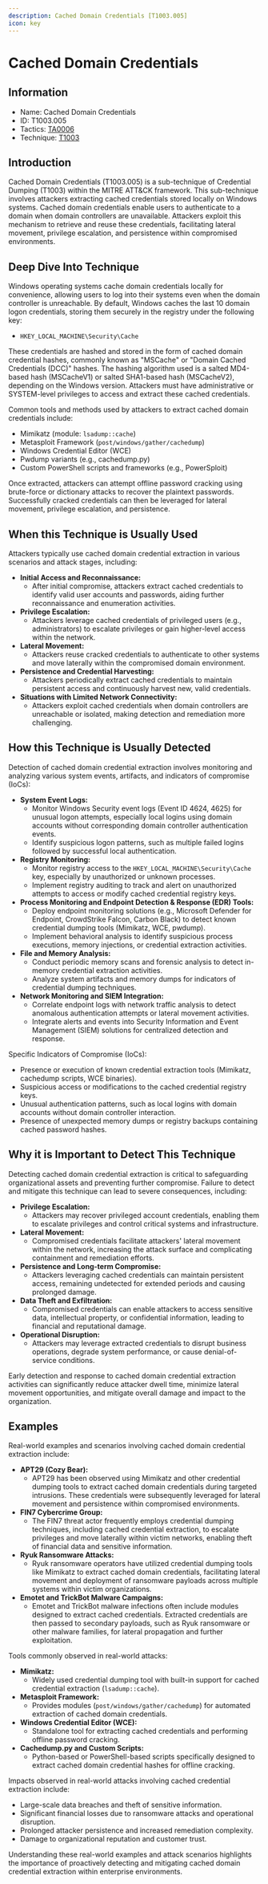 ```yaml
---
description: Cached Domain Credentials [T1003.005]
icon: key
---
```


# Cached Domain Credentials

## Information

* Name: Cached Domain Credentials
* ID: T1003.005
* Tactics: [TA0006](../)
* Technique: [T1003](./)

## Introduction

Cached Domain Credentials (T1003.005) is a sub-technique of Credential Dumping (T1003) within the MITRE ATT\&CK framework. This sub-technique involves attackers extracting cached credentials stored locally on Windows systems. Cached domain credentials enable users to authenticate to a domain when domain controllers are unavailable. Attackers exploit this mechanism to retrieve and reuse these credentials, facilitating lateral movement, privilege escalation, and persistence within compromised environments.

## Deep Dive Into Technique

Windows operating systems cache domain credentials locally for convenience, allowing users to log into their systems even when the domain controller is unreachable. By default, Windows caches the last 10 domain logon credentials, storing them securely in the registry under the following key:

* `HKEY_LOCAL_MACHINE\Security\Cache`

These credentials are hashed and stored in the form of cached domain credential hashes, commonly known as "MSCache" or "Domain Cached Credentials (DCC)" hashes. The hashing algorithm used is a salted MD4-based hash (MSCacheV1) or salted SHA1-based hash (MSCacheV2), depending on the Windows version. Attackers must have administrative or SYSTEM-level privileges to access and extract these cached credentials.

Common tools and methods used by attackers to extract cached domain credentials include:

* Mimikatz (module: `lsadump::cache`)
* Metasploit Framework (`post/windows/gather/cachedump`)
* Windows Credential Editor (WCE)
* Pwdump variants (e.g., cachedump.py)
* Custom PowerShell scripts and frameworks (e.g., PowerSploit)

Once extracted, attackers can attempt offline password cracking using brute-force or dictionary attacks to recover the plaintext passwords. Successfully cracked credentials can then be leveraged for lateral movement, privilege escalation, and persistence.

## When this Technique is Usually Used

Attackers typically use cached domain credential extraction in various scenarios and attack stages, including:

* **Initial Access and Reconnaissance:**
  * After initial compromise, attackers extract cached credentials to identify valid user accounts and passwords, aiding further reconnaissance and enumeration activities.
* **Privilege Escalation:**
  * Attackers leverage cached credentials of privileged users (e.g., administrators) to escalate privileges or gain higher-level access within the network.
* **Lateral Movement:**
  * Attackers reuse cracked credentials to authenticate to other systems and move laterally within the compromised domain environment.
* **Persistence and Credential Harvesting:**
  * Attackers periodically extract cached credentials to maintain persistent access and continuously harvest new, valid credentials.
* **Situations with Limited Network Connectivity:**
  * Attackers exploit cached credentials when domain controllers are unreachable or isolated, making detection and remediation more challenging.

## How this Technique is Usually Detected

Detection of cached domain credential extraction involves monitoring and analyzing various system events, artifacts, and indicators of compromise (IoCs):

* **System Event Logs:**
  * Monitor Windows Security event logs (Event ID 4624, 4625) for unusual logon attempts, especially local logins using domain accounts without corresponding domain controller authentication events.
  * Identify suspicious logon patterns, such as multiple failed logins followed by successful local authentication.
* **Registry Monitoring:**
  * Monitor registry access to the `HKEY_LOCAL_MACHINE\Security\Cache` key, especially by unauthorized or unknown processes.
  * Implement registry auditing to track and alert on unauthorized attempts to access or modify cached credential registry keys.
* **Process Monitoring and Endpoint Detection & Response (EDR) Tools:**
  * Deploy endpoint monitoring solutions (e.g., Microsoft Defender for Endpoint, CrowdStrike Falcon, Carbon Black) to detect known credential dumping tools (Mimikatz, WCE, pwdump).
  * Implement behavioral analysis to identify suspicious process executions, memory injections, or credential extraction activities.
* **File and Memory Analysis:**
  * Conduct periodic memory scans and forensic analysis to detect in-memory credential extraction activities.
  * Analyze system artifacts and memory dumps for indicators of credential dumping techniques.
* **Network Monitoring and SIEM Integration:**
  * Correlate endpoint logs with network traffic analysis to detect anomalous authentication attempts or lateral movement activities.
  * Integrate alerts and events into Security Information and Event Management (SIEM) solutions for centralized detection and response.

Specific Indicators of Compromise (IoCs):

* Presence or execution of known credential extraction tools (Mimikatz, cachedump scripts, WCE binaries).
* Suspicious access or modifications to the cached credential registry keys.
* Unusual authentication patterns, such as local logins with domain accounts without domain controller interaction.
* Presence of unexpected memory dumps or registry backups containing cached password hashes.

## Why it is Important to Detect This Technique

Detecting cached domain credential extraction is critical to safeguarding organizational assets and preventing further compromise. Failure to detect and mitigate this technique can lead to severe consequences, including:

* **Privilege Escalation:**
  * Attackers may recover privileged account credentials, enabling them to escalate privileges and control critical systems and infrastructure.
* **Lateral Movement:**
  * Compromised credentials facilitate attackers' lateral movement within the network, increasing the attack surface and complicating containment and remediation efforts.
* **Persistence and Long-term Compromise:**
  * Attackers leveraging cached credentials can maintain persistent access, remaining undetected for extended periods and causing prolonged damage.
* **Data Theft and Exfiltration:**
  * Compromised credentials can enable attackers to access sensitive data, intellectual property, or confidential information, leading to financial and reputational damage.
* **Operational Disruption:**
  * Attackers may leverage extracted credentials to disrupt business operations, degrade system performance, or cause denial-of-service conditions.

Early detection and response to cached domain credential extraction activities can significantly reduce attacker dwell time, minimize lateral movement opportunities, and mitigate overall damage and impact to the organization.

## Examples

Real-world examples and scenarios involving cached domain credential extraction include:

* **APT29 (Cozy Bear):**
  * APT29 has been observed using Mimikatz and other credential dumping tools to extract cached domain credentials during targeted intrusions. These credentials were subsequently leveraged for lateral movement and persistence within compromised environments.
* **FIN7 Cybercrime Group:**
  * The FIN7 threat actor frequently employs credential dumping techniques, including cached credential extraction, to escalate privileges and move laterally within victim networks, enabling theft of financial data and sensitive information.
* **Ryuk Ransomware Attacks:**
  * Ryuk ransomware operators have utilized credential dumping tools like Mimikatz to extract cached domain credentials, facilitating lateral movement and deployment of ransomware payloads across multiple systems within victim organizations.
* **Emotet and TrickBot Malware Campaigns:**
  * Emotet and TrickBot malware infections often include modules designed to extract cached credentials. Extracted credentials are then passed to secondary payloads, such as Ryuk ransomware or other malware families, for lateral propagation and further exploitation.

Tools commonly observed in real-world attacks:

* **Mimikatz:**
  * Widely used credential dumping tool with built-in support for cached credential extraction (`lsadump::cache`).
* **Metasploit Framework:**
  * Provides modules (`post/windows/gather/cachedump`) for automated extraction of cached domain credentials.
* **Windows Credential Editor (WCE):**
  * Standalone tool for extracting cached credentials and performing offline password cracking.
* **Cachedump.py and Custom Scripts:**
  * Python-based or PowerShell-based scripts specifically designed to extract cached domain credential hashes for offline cracking.

Impacts observed in real-world attacks involving cached credential extraction include:

* Large-scale data breaches and theft of sensitive information.
* Significant financial losses due to ransomware attacks and operational disruption.
* Prolonged attacker persistence and increased remediation complexity.
* Damage to organizational reputation and customer trust.

Understanding these real-world examples and attack scenarios highlights the importance of proactively detecting and mitigating cached domain credential extraction within enterprise environments.

